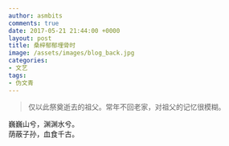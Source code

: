 ```yaml
---
author: asmbits
comments: true
date: 2017-05-21 21:44:00 +0000
layout: post
title: 桑梓郁郁埋骨时
image: /assets/images/blog_back.jpg
categories:
- 文艺
tags:
- 伪文青
---
```


> 仅以此祭奠逝去的祖父。常年不回老家，对祖父的记忆很模糊。

巍巍山兮，渊渊水兮。<br>
荫蔽子孙，血食千古。<br>